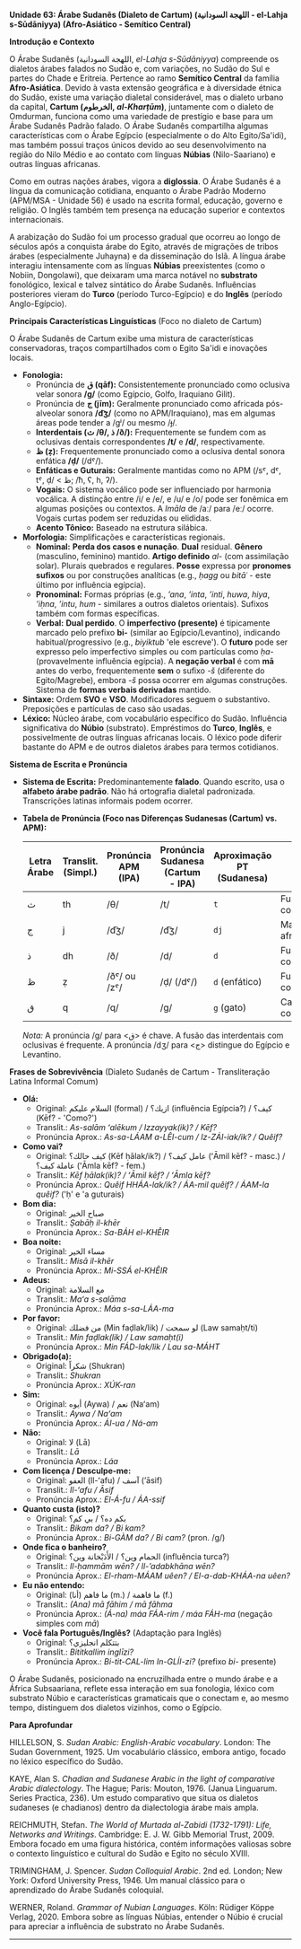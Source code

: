 **Unidade 63: Árabe Sudanês (Dialeto de Cartum) (اللهجة السودانية - el-Lahja s-Sūdāniyya) (Afro-Asiático - Semítico Central)**

**Introdução e Contexto**

O Árabe Sudanês (اللهجة السودانية, *el-Lahja s-Sūdāniyya*) compreende os dialetos árabes falados no Sudão e, com variações, no Sudão do Sul e partes do Chade e Eritreia. Pertence ao ramo **Semítico Central** da família **Afro-Asiática**. Devido à vasta extensão geográfica e à diversidade étnica do Sudão, existe uma variação dialetal considerável, mas o dialeto urbano da capital, **Cartum (الخرطوم, *al-Kharṭūm*)**, juntamente com o dialeto de Omdurman, funciona como uma variedade de prestígio e base para um Árabe Sudanês Padrão falado. O Árabe Sudanês compartilha algumas características com o Árabe Egípcio (especialmente o do Alto Egito/Sa'idi), mas também possui traços únicos devido ao seu desenvolvimento na região do Nilo Médio e ao contato com línguas **Núbias** (Nilo-Saariano) e outras línguas africanas.

Como em outras nações árabes, vigora a **diglossia**. O Árabe Sudanês é a língua da comunicação cotidiana, enquanto o Árabe Padrão Moderno (APM/MSA - Unidade 56) é usado na escrita formal, educação, governo e religião. O Inglês também tem presença na educação superior e contextos internacionais.

A arabização do Sudão foi um processo gradual que ocorreu ao longo de séculos após a conquista árabe do Egito, através de migrações de tribos árabes (especialmente Juhayna) e da disseminação do Islã. A língua árabe interagiu intensamente com as línguas **Núbias** preexistentes (como o Nobiin, Dongolawi), que deixaram uma marca notável no **substrato** fonológico, lexical e talvez sintático do Árabe Sudanês. Influências posteriores vieram do **Turco** (período Turco-Egípcio) e do **Inglês** (período Anglo-Egípcio).

**Principais Características Linguísticas** (Foco no dialeto de Cartum)

O Árabe Sudanês de Cartum exibe uma mistura de características conservadoras, traços compartilhados com o Egito Sa'idi e inovações locais.

*   **Fonologia:**
    *   Pronúncia de **ق (qāf):** Consistentemente pronunciado como oclusiva velar sonora **/ɡ/** (como Egípcio, Golfo, Iraquiano Gilit).
    *   Pronúncia de **ج (jīm):** Geralmente pronunciado como africada pós-alveolar sonora **/d͡ʒ/** (como no APM/Iraquiano), mas em algumas áreas pode tender a /ɡʲ/ ou mesmo /ɟ/.
    *   **Interdentais (ث /θ/, ذ /ð/):** Frequentemente se fundem com as oclusivas dentais correspondentes **/t/** e **/d/**, respectivamente.
    *   **ظ (ẓ):** Frequentemente pronunciado como a oclusiva dental sonora enfática **/ḍ/** (/dˤ/).
    *   **Enfáticas e Guturais:** Geralmente mantidas como no APM (/sˤ, dˤ, tˤ, ḍ/ < ظ; /ħ, ʕ, h, ʔ/).
    *   **Vogais:** O sistema vocálico pode ser influenciado por harmonia vocálica. A distinção entre /i/ e /e/, e /u/ e /o/ pode ser fonêmica em algumas posições ou contextos. A *Imāla* de /aː/ para /eː/ ocorre. Vogais curtas podem ser reduzidas ou elididas.
    *   **Acento Tônico:** Baseado na estrutura silábica.
*   **Morfologia:** Simplificações e características regionais.
    *   **Nominal:** **Perda dos casos e nunação**. **Dual** residual. **Gênero** (masculino, feminino) mantido. **Artigo definido** *al-* (com assimilação solar). Plurais quebrados e regulares. **Posse** expressa por **pronomes sufixos** ou por construções analíticas (e.g., *ḥagg* ou *bitāʿ* - este último por influência egípcia).
    *   **Pronominal:** Formas próprias (e.g., *ʼana*, *ʼinta*, *ʼinti*, *huwa*, *hiya*, *ʼiḥna*, *ʼintu*, *hum* - similares a outros dialetos orientais). Sufixos também com formas específicas.
    *   **Verbal:** **Dual perdido**. O **imperfectivo (presente)** é tipicamente marcado pelo prefixo **bi-** (similar ao Egípcio/Levantino), indicando habitual/progressivo (e.g., *biyiktub* 'ele escreve'). O **futuro** pode ser expresso pelo imperfectivo simples ou com partículas como *ḥa-* (provavelmente influência egípcia). A **negação verbal** é com **mā** antes do verbo, frequentemente **sem** o sufixo *-š* (diferente do Egito/Magrebe), embora *-š* possa ocorrer em algumas construções. Sistema de **formas verbais derivadas** mantido.
*   **Sintaxe:** Ordem **SVO** e **VSO**. Modificadores seguem o substantivo. Preposições e partículas de caso são usadas.
*   **Léxico:** Núcleo árabe, com vocabulário específico do Sudão. Influência significativa do **Núbio** (substrato). Empréstimos do **Turco**, **Inglês**, e possivelmente de outras línguas africanas locais. O léxico pode diferir bastante do APM e de outros dialetos árabes para termos cotidianos.

**Sistema de Escrita e Pronúncia**

*   **Sistema de Escrita:** Predominantemente **falado**. Quando escrito, usa o **alfabeto árabe padrão**. Não há ortografia dialetal padronizada. Transcrições latinas informais podem ocorrer.

*   **Tabela de Pronúncia (Foco nas Diferenças Sudanesas (Cartum) vs. APM):**

    | Letra Árabe | Translit. (Simpl.) | Pronúncia APM (IPA) | Pronúncia Sudanesa (Cartum - IPA) | Aproximação PT (Sudanesa) | Notas |
    |---|---|---|---|---|---|
    | ث | th | /θ/ | /t/ | `t` | Fusão comum |
    | ج | j | /d͡ʒ/ | /d͡ʒ/ | `dj` | Mantém africada |
    | ذ | dh | /ð/ | /d/ | `d` | Fusão comum |
    | ظ | ẓ | /ðˤ/ ou /zˤ/ | /ḍ/ (/dˤ/) | `d` (enfático) | Fusão comum |
    | ق | q | /q/ | /ɡ/ | `g` (gato) | Característica comum |

    *Nota:* A pronúncia /g/ para <ق> é chave. A fusão das interdentais com oclusivas é frequente. A pronúncia /dʒ/ para <ج> distingue do Egípcio e Levantino.

**Frases de Sobrevivência** (Dialeto Sudanês de Cartum - Transliteração Latina Informal Comum)

*   **Olá:**
    *   Original: السلام عليكم (formal) / ازيك؟ (influência Egípcia?) / كيف؟ (Kēf? - 'Como?')
    *   Translit.: *As-salām ʻalēkum / Izzayyak(ik)? / Kēf?*
    *   Pronúncia Aprox.: *As-sa-LÁAM a-LÊI-cum / Iz-ZÁI-iak/ik? / Quêif?*
*   **Como vai?**
    *   Original: كيف حالك؟ (Kēf ḥālak/ik?) / عامل كيف؟ (ʻĀmil kēf? - masc.) / عاملة كيف؟ (ʻĀmla kēf? - fem.)
    *   Translit.: *Kēf ḥālak(ik)? / ʻĀmil kēf? / ʻĀmla kēf?*
    *   Pronúncia Aprox.: *Quêif HHÁA-lak/ik? / ÁA-mil quêif? / ÁAM-la quêif?* ('ḥ' e 'a guturais)
*   **Bom dia:**
    *   Original: صباح الخير
    *   Translit.: *Ṣabāḥ il-khēr*
    *   Pronúncia Aprox.: *Sa-BÁH el-KHÊIR*
*   **Boa noite:**
    *   Original: مساء الخير
    *   Translit.: *Misā il-khēr*
    *   Pronúncia Aprox.: *Mi-SSÁ el-KHÊIR*
*   **Adeus:**
    *   Original: مع السلامة
    *   Translit.: *Maʻa s-salāma*
    *   Pronúncia Aprox.: *Máa s-sa-LÁA-ma*
*   **Por favor:**
    *   Original: من فضلك (Min faḍlak/lik) / لو سمحت (Law samaḥt/ti)
    *   Translit.: *Min faḍlak(lik) / Law samaḥt(i)*
    *   Pronúncia Aprox.: *Min FÁD-lak/lik / Lau sa-MÁHT*
*   **Obrigado(a):**
    *   Original: شكراً (Shukran)
    *   Translit.: *Shukran*
    *   Pronúncia Aprox.: *XÚK-ran*
*   **Sim:**
    *   Original: أيوه (Aywa) / نعم (Naʻam)
    *   Translit.: *Aywa / Naʻam*
    *   Pronúncia Aprox.: *ÁI-ua / Ná-am*
*   **Não:**
    *   Original: لا (Lā)
    *   Translit.: *Lā*
    *   Pronúncia Aprox.: *Láa*
*   **Com licença / Desculpe-me:**
    *   Original: العفو (Il-ʻafu) / آسف (ʼāsif)
    *   Translit.: *Il-ʻafu / Āsif*
    *   Pronúncia Aprox.: *El-Á-fu / ÁA-ssif*
*   **Quanto custa (isto)?**
    *   Original: بكم ده؟ / بي كم؟
    *   Translit.: *Bikam da? / Bi kam?*
    *   Pronúncia Aprox.: *Bi-GÀM da? / Bi cam?* (pron. /g/)
*   **Onde fica o banheiro?**
    *   Original: الحمام وين؟ / الأَدَبْخانة وين؟ (influência turca?)
    *   Translit.: *Il-ḥammām wēn? / Il-ʼadabkhāna wēn?*
    *   Pronúncia Aprox.: *El-rham-MÁAM uêen? / El-a-dab-KHÁA-na uêen?*
*   **Eu não entendo:**
    *   Original: (أنا) ما فاهم (m.) / ما فاهمة (f.)
    *   Translit.: *(Ana) mā fāhim / mā fāhma*
    *   Pronúncia Aprox.: *(Á-na) máa FÁA-rim / máa FÁH-ma* (negação simples com *mā*)
*   **Você fala Português/Inglês?** (Adaptação para Inglês)
    *   Original: بتتكلم انجليزي؟
    *   Translit.: *Bititkallim inglīzi?*
    *   Pronúncia Aprox.: *Bi-tit-CAL-lim In-GLÍI-zi?* (prefixo *bi-* presente)

O Árabe Sudanês, posicionado na encruzilhada entre o mundo árabe e a África Subsaariana, reflete essa interação em sua fonologia, léxico com substrato Núbio e características gramaticais que o conectam e, ao mesmo tempo, distinguem dos dialetos vizinhos, como o Egípcio.

**Para Aprofundar**

HILLELSON, S. *Sudan Arabic: English-Arabic vocabulary*. London: The Sudan Government, 1925. Um vocabulário clássico, embora antigo, focado no léxico específico do Sudão.

KAYE, Alan S. *Chadian and Sudanese Arabic in the light of comparative Arabic dialectology*. The Hague; Paris: Mouton, 1976. (Janua Linguarum. Series Practica, 236). Um estudo comparativo que situa os dialetos sudaneses (e chadianos) dentro da dialectologia árabe mais ampla.

REICHMUTH, Stefan. *The World of Murtada al-Zabidi (1732-1791): Life, Networks and Writings*. Cambridge: E. J. W. Gibb Memorial Trust, 2009. Embora focado em uma figura histórica, contém informações valiosas sobre o contexto linguístico e cultural do Sudão e Egito no século XVIII.

TRIMINGHAM, J. Spencer. *Sudan Colloquial Arabic*. 2nd ed. London; New York: Oxford University Press, 1946. Um manual clássico para o aprendizado do Árabe Sudanês coloquial.

WERNER, Roland. *Grammar of Nubian Languages*. Köln: Rüdiger Köppe Verlag, 2020. Embora sobre as línguas Núbias, entender o Núbio é crucial para apreciar a influência de substrato no Árabe Sudanês.

---
